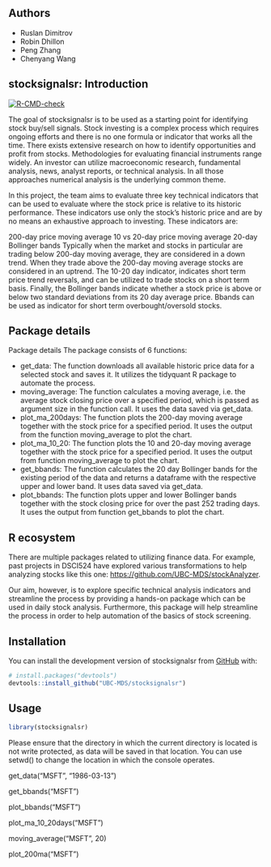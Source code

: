 
<!-- README.md is generated from README.Rmd. Please edit that file -->

## Authors

-   Ruslan Dimitrov
-   Robin Dhillon
-   Peng Zhang
-   Chenyang Wang

## stocksignalsr: Introduction

<!-- badges: start -->

[![R-CMD-check](https://github.com/UBC-MDS/stocksignalsr/actions/workflows/R-CMD-check.yaml/badge.svg)](https://github.com/UBC-MDS/stocksignalsr/actions/workflows/R-CMD-check.yaml)
<!-- badges: end -->

The goal of stocksignalsr is to be used as a starting point for
identifying stock buy/sell signals. Stock investing is a complex process
which requires ongoing efforts and there is no one formula or indicator
that works all the time. There exists extensive research on how to
identify opportunities and profit from stocks. Methodologies for
evaluating financial instruments range widely. An investor can utilize
macroeconomic research, fundamental analysis, news, analyst reports, or
technical analysis. In all those approaches numerical analysis is the
underlying common theme.

In this project, the team aims to evaluate three key technical
indicators that can be used to evaluate where the stock price is
relative to its historic performance. These indicators use only the
stock’s historic price and are by no means an exhaustive approach to
investing. These indicators are:

200-day price moving average 10 vs 20-day price moving average 20-day
Bollinger bands Typically when the market and stocks in particular are
trading below 200-day moving average, they are considered in a down
trend. When they trade above the 200-day moving average stocks are
considered in an uptrend. The 10-20 day indicator, indicates short term
price trend reversals, and can be utilized to trade stocks on a short
term basis. Finally, the Bollinger bands indicate whether a stock price
is above or below two standard deviations from its 20 day average price.
Bbands can be used as indicator for short term overbought/oversold
stocks.

## Package details

Package details The package consists of 6 functions:

-   get_data: The function downloads all available historic price data
    for a selected stock and saves it. It utilizes the tidyquant R
    package to automate the process.
-   moving_average: The function calculates a moving average, i.e. the
    average stock closing price over a specified period, which is passed
    as argument size in the function call. It uses the data saved via
    get_data.
-   plot_ma_200days: The function plots the 200-day moving average
    together with the stock price for a specified period. It uses the
    output from the function moving_average to plot the chart.
-   plot_ma_10_20: The function plots the 10 and 20-day moving average
    together with the stock price for a specified period. It uses the
    output from function moving_average to plot the chart.
-   get_bbands: The function calculates the 20 day Bollinger bands for
    the existing period of the data and returns a dataframe with the
    respective upper and lower band. It uses data saved via get_data.
-   plot_bbands: The function plots upper and lower Bollinger bands
    together with the stock closing price for over the past 252 trading
    days. It uses the output from function get_bbands to plot the chart.

## R ecosystem

There are multiple packages related to utilizing finance data. For
example, past projects in DSCI524 have explored various transformations
to help analyzing stocks like this one:
<https://github.com/UBC-MDS/stockAnalyzer>.

Our aim, however, is to explore specific technical analysis indicators
and streamline the process by providing a hands-on package which can be
used in daily stock analysis. Furthermore, this package will help
streamline the process in order to help automation of the basics of
stock screening.

## Installation

You can install the development version of stocksignalsr from
[GitHub](https://github.com/) with:

``` r
# install.packages("devtools")
devtools::install_github("UBC-MDS/stocksignalsr")
```

## Usage

``` r
library(stocksignalsr)
```

Please ensure that the directory in which the current directory is
located is not write protected, as data will be saved in that location.
You can use setwd() to change the location in which the console
operates.

get_data(“MSFT”, “1986-03-13”)

get_bbands(“MSFT”)

plot_bbands(“MSFT”)

plot_ma_10_20days(“MSFT”)

moving_average(“MSFT”, 20)

plot_200ma(“MSFT”)
